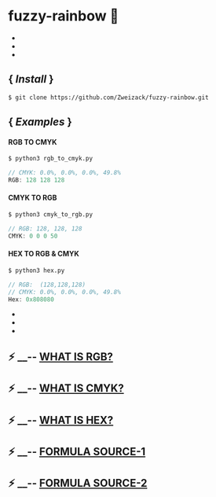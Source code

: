 # fuzzy-rainbow :rocket:
-
-
-
## { *Install* }
```bash
$ git clone https://github.com/Zweizack/fuzzy-rainbow.git
```
## { *Examples* }

#### RGB TO CMYK

```bash
$ python3 rgb_to_cmyk.py
```
```go
// CMYK: 0.0%, 0.0%, 0.0%, 49.8%
RGB: 128 128 128
```

#### CMYK TO RGB

```bash
$ python3 cmyk_to_rgb.py
```
```go
// RGB: 128, 128, 128
CMYK: 0 0 0 50
```

#### HEX TO RGB & CMYK
```bash
$ python3 hex.py
```
```go
// RGB:  (128,128,128)
// CMYK: 0.0%, 0.0%, 0.0%, 49.8%
Hex: 0x808080
```

-
-
-
## :zap: __-- [WHAT IS RGB?](https://en.wikipedia.org/wiki/RGB_color_model "-RGB - Wikipedia*")
## :zap: __-- [WHAT IS CMYK?](https://en.wikipedia.org/wiki/CMYK_color_model "-CMYK - Wikipedia*")
## :zap: __-- [WHAT IS HEX?](https://en.wikipedia.org/wiki/Hexadecimal "-HEX - Wikipedia*")
## :zap: __-- [FORMULA SOURCE-1](https://www.rapidtables.com/convert/color/rgb-to-cmyk.html "-RGB-TO-CMYK - Rapidtables*")
## :zap: __-- [FORMULA SOURCE-2](https://www.rapidtables.com/convert/color/cmyk-to-rgb.html "-CMYK-TO-RGB - Rapidtables*")

